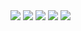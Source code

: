 <img src="https://img.shields.io/badge/License-MIT-yellow.svg"/>   
<img src="https://img.shields.io/badge/Python-3776AB?style=for-the-badge&logo=python&logoColor=white"/>   
<img src="https://img.shields.io/badge/Linux-FCC624?style=for-the-badge&logo=linux&logoColor=black"/>
<img src="https://github.com/mpatel029/HW1-Software-Engineering-2024/actions/workflows/python-app.yml/badge.svg"/>
<img src="https://github.com/mpatel029/HW1-Software-Engineering-2024/actions/workflows/code_cov.yml/badge.svg"/>
